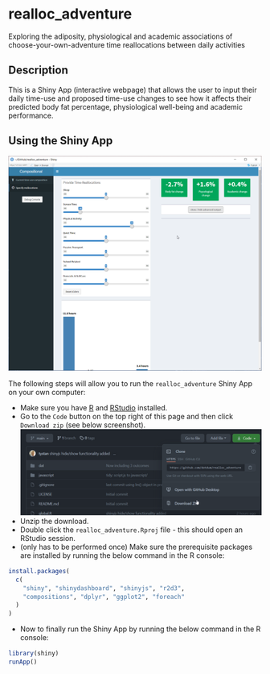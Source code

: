 # realloc_adventure

Exploring the adiposity, physiological and academic associations of choose-your-own-adventure time reallocations between daily activities

## Description

This is a Shiny App (interactive webpage) that allows the user to input their daily time-use and proposed time-use changes to see how it affects their predicted body fat percentage, physiological well-being and academic performance.

## Using the Shiny App

![Screenshot of the Shiny App](fig/ss1.png)

The following steps will allow you to run the `realloc_adventure` Shiny App on your own computer:

* Make sure you have [R](https://cran.r-project.org/) and [RStudio](https://www.rstudio.com/products/rstudio/download/) installed.
* Go to the `Code` button on the top right of this page and then click `Download zip` (see below screenshot).
![](fig/code-dl.png)
* Unzip the download.
* Double click the `realloc_adventure.Rproj` file - this should open an RStudio session.
* (only has to be performed once) Make sure the prerequisite packages are installed by running the below command in the R console:
```r
install.packages(
  c(
    "shiny", "shinydashboard", "shinyjs", "r2d3", 
    "compositions", "dplyr", "ggplot2", "foreach"
  )
)
```
* Now to finally run the Shiny App by running the below command in the R console:
```r
library(shiny)
runApp()
```
